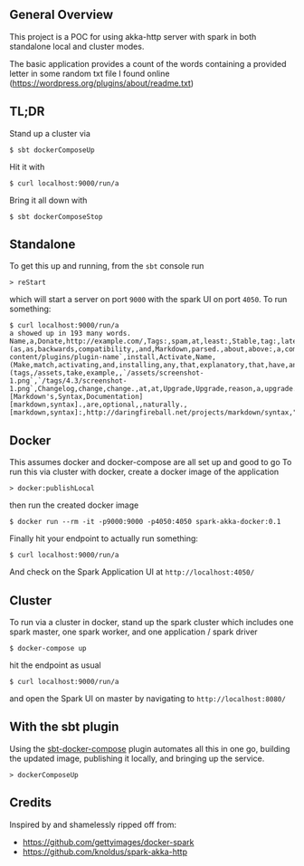## General Overview
This project is a POC for using akka-http server with spark in both standalone local
and cluster modes.

The basic application provides a count of the words containing a provided letter
in some random txt file I found online (https://wordpress.org/plugins/about/readme.txt)

## TL;DR
Stand up a cluster via
```
$ sbt dockerComposeUp
```
Hit it with
```
$ curl localhost:9000/run/a
```
Bring it all down with
```
$ sbt dockerComposeStop
```

## Standalone

To get this up and running, from the `sbt` console run
```
> reStart
```
which will start a server on port `9000` with the spark UI on port `4050`.
To run something:
```
$ curl localhost:9000/run/a
a showed up in 193 many words. Name,a,Donate,http://example.com/,Tags:,spam,at,least:,Stable,tag:,later,a,than,characters.,markup,and,can,Markdown,(as,as,backwards,compatibility,,and,Markdown,parsed.,about,above:,a,comma,separated,usernames,"Tags",a,comma,separated,tags,that,apply,at,least",that,that,that,Stable,tag,indicate,"tag",latest,stable,stable.,that,`readme.txt`,stable,tag,that,`/trunk/readme.txt`,says,that,stable,tag,`/tags/4.3/readme.txt`,that'll,displaying,information,about,situation,,`readme.txt`,stable,tag,can,update,`readme.txt`,changes,having,that,information,about,stable,that,lacks,changes,as,as,`readme.txt`,stable,tag.,stable,tag,assumed,that,stable,,that's,stable,eliminate,any,Installation,install,and,Upload,`/wp-content/plugins/plugin-name`,install,Activate,Name,(Make,match,activating,and,installing,any,that,explanatory,that,have,answer,that,What,about,bar?,bar,dilemma.,that,taken,/assets,that,contains,stable,readme.txt,(tags,/assets,take,example,,`/assets/screenshot-1.png`,`/tags/4.3/screenshot-1.png`,Changelog,change,change.,at,at,Upgrade,Upgrade,reason,a,upgrade.,than,characters.,a,related,Upgrade,immediately.,Arbitrary,may,arbitrary,same,format,as,above.,may,complicated,information,that,categories,"installation.",Arbitrary,above.,Markdown,Example,feature,feature,about,a,favorite,software"),and,[Markdown's,Syntax,Documentation][markdown,syntax].,are,optional,,naturally.,[markdown,syntax]:,http://daringfireball.net/projects/markdown/syntax,"Markdown,what,parser,readme,Markdown,email,notation,and,*emphasis*.,backticks
```

## Docker
This assumes docker and docker-compose are all set up and good to go
To run this via cluster with docker, create a docker image of the application
```
> docker:publishLocal
```
then run the created docker image
```
$ docker run --rm -it -p9000:9000 -p4050:4050 spark-akka-docker:0.1
```
Finally hit your endpoint to actually run something:
```
$ curl localhost:9000/run/a
```
And check on the Spark Application UI at `http://localhost:4050/`

## Cluster
To run via a cluster in docker, stand up the spark cluster which includes one spark master,
one spark worker, and one application / spark driver
```
$ docker-compose up
```
hit the endpoint as usual
```
$ curl localhost:9000/run/a
```
and open the Spark UI on master by navigating to `http://localhost:8080/`

## With the sbt plugin
Using the [sbt-docker-compose](https://github.com/Tapad/sbt-docker-compose) plugin automates all this in one go,
building the updated image, publishing it locally, and bringing up the service.
```
> dockerComposeUp
```

## Credits
Inspired by and shamelessly ripped off from:
* https://github.com/gettyimages/docker-spark
* https://github.com/knoldus/spark-akka-http
